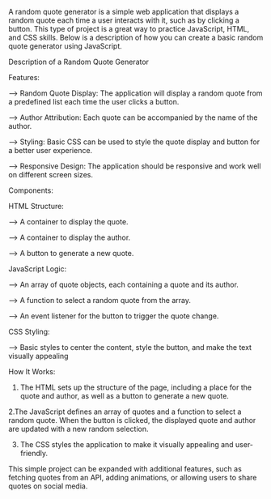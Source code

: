 A random quote generator is a simple web application that displays a random quote each time a user interacts with it, such as by clicking a button. This type of project is a great way to practice JavaScript, HTML, and CSS skills. Below is a description of how you can create a basic random quote generator using JavaScript.


Description of a Random Quote Generator


Features:

--> Random Quote Display:  The application will display a random quote from a predefined list each time the user clicks a button.

--> Author Attribution:  Each quote can be accompanied by the name of the author.

--> Styling:  Basic CSS can be used to style the quote display and button for a better user experience.

--> Responsive Design:  The application should be responsive and work well on different screen sizes.


Components:

HTML Structure:

--> A container to display the quote.

--> A container to display the author.

--> A button to generate a new quote.


JavaScript Logic:

--> An array of quote objects, each containing a quote and its author.

--> A function to select a random quote from the array.

--> An event listener for the button to trigger the quote change.


CSS Styling:

--> Basic styles to center the content, style the button, and make the text visually appealing

How It Works:


1. The HTML sets up the structure of the page, including a place for the quote and author, as well as a button to generate a new quote.

   
2.The JavaScript defines an array of quotes and a function to select a random quote. When the button is clicked, the displayed quote and author are updated with a new random selection.


3. The CSS styles the application to make it visually appealing and user-friendly.

   
This simple project can be expanded with additional features, such as fetching quotes from an API, adding animations, or allowing users to share quotes on social media.

